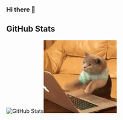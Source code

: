 ### Hi there 👋


<h2>GitHub Stats</h2>
<p><img src="https://github-readme-stats.vercel.app/api?username=Keyvanhardani&amp;show_icons=true" alt="GitHub Stats"><img src="./mycat.gif" style="width: 194px;"/></p>

<!--
**Keyvanhardani/Keyvanhardani** is a ✨ _special_ ✨ repository because its `README.md` (this file) appears on your GitHub profile.

Here are some ideas to get you started:

- 🔭 I’m currently working on ...
- 🌱 I’m currently learning ...
- 👯 I’m looking to collaborate on ...
- 🤔 I’m looking for help with ...
- 💬 Ask me about ...
- 📫 How to reach me: ...
- 😄 Pronouns: ...
- ⚡ Fun fact: ...
-->
